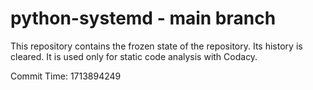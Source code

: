 # python-systemd - main branch

This repository contains the frozen state of the repository.
Its history is cleared. It is used only for static code
analysis with Codacy.

Commit Time: 1713894249